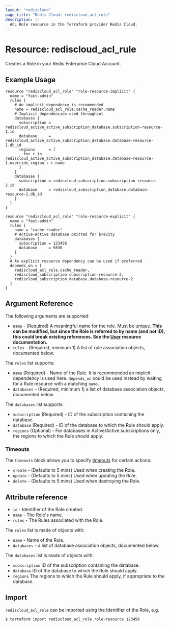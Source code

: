 ```yaml
---
layout: "rediscloud"
page_title: "Redis Cloud: rediscloud_acl_role"
description: |-
  ACL Role resource in the Terraform provider Redis Cloud.
---
```


# Resource: rediscloud_acl_rule

Creates a Role in your Redis Enterprise Cloud Account.

## Example Usage

```hcl
resource "rediscloud_acl_role" "role-resource-implicit" {
  name = "fast-admin"
  rules {
    # An implicit dependency is recommended
    name = rediscloud_acl_role.cache_reader.name
    # Implicit dependencies used throughout
    databases {
      subscription = rediscloud_active_active_subscription_database.subscription-resource-1.id
      database     = rediscloud_active_active_subscription_database.database-resource-1.db_id
      regions      = [
        for r in rediscloud_active_active_subscription_database.database-resource-1.override_region : r.name
      ]
    }
    databases {
      subscription = rediscloud_subscription.subscription-resource-2.id
      database     = rediscloud_subscription_database.database-resource-2.db_id
    }
  }
}

resource "rediscloud_acl_role" "role-resource-explicit" {
  name = "fast-admin"
  rules {
    name = "cache-reader"
    # Active-Active database omitted for brevity
    databases {
      subscription = 123456
      database     = 9830
    }
  }
  # An explicit resource dependency can be used if preferred
  depends_on = [
    rediscloud_acl_rule.cache_reader,
    rediscloud_subscription.subscription-resource-2,
    rediscloud_subscription_database.database-resource-2
  ]
}
```

## Argument Reference

The following arguments are supported:

* `name` - (Required) A meaningful name for the role. Must be unique. **This can be modified, but since the Role is
  referred to
  by name (and not ID), this could break existing references. See the [User](rediscloud_acl_user.md) resource
  documentation.**
* `rules` - (Required, minimum 1) A list of rule association objects, documented below.

The `rules` list supports:

* `name` (Required) - Name of the Rule. It is recommended an implicit dependency is used here. `depends_on` could be
  used instead by waiting for a Rule resource with a matching `name`.
* `databases` - (Required, minimum 1) a list of database association objects, documented below.

The `databases` list supports:

* `subscription` (Required) - ID of the subscription containing the database.
* `database` (Required) - ID of the database to which the Rule should apply.
* `regions` (Optional) - For databases in Active/Active subscriptions only, the regions to which the Rule should apply.

### Timeouts

The `timeouts` block allows you to
specify [timeouts](https://www.terraform.io/language/resources/syntax#operation-timeouts) for certain actions:

* `create` - (Defaults to 5 mins) Used when creating the Role.
* `update` - (Defaults to 5 mins) Used when updating the Role.
* `delete` - (Defaults to 5 mins) Used when destroying the Role.

## Attribute reference

* `id` - Identifier of the Role created.
* `name` - The Role's name.
* `rules` - The Rules associated with the Role.

The `rules` list is made of objects with:

* `name` - Name of the Rule.
* `databases` - a list of database association objects, documented below.

The `databases` list is made of objects with:

* `subscription` ID of the subscription containing the database.
* `database` ID of the database to which the Rule should apply.
* `regions` The regions to which the Rule should apply, if appropriate to the database.

## Import

`rediscloud_acl_role` can be imported using the Identifier of the Role, e.g.

```
$ terraform import rediscloud_acl_role.role-resource 123456
```
